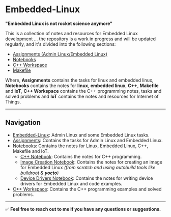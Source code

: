 # Embedded-Linux

**"Embedded Linux is not rocket science anymore"**

This is a collection of notes and resources for Embedded Linux development ... the repository is a work in progress and will be updated regularly, and it's divided into the following sections:

- [Assignments (Admin Linux/Embedded Linux)](Assignments/)
- [Notebooks](Notebooks/)
- [C++ Workspace](C++-workspace/)
- [Makefile](Notebooks/Makefile)

Where, **Assignments** contains the tasks for linux and embedded linux, **Notebooks** contains the notes for **linux**, **embedded linux**, **C++**, **Makefile** and **IoT**, **C++ Workspace** contains the C++ programming notes, tasks and solved problems and **IoT** contains the notes and resources for Internet of Things.

---

## Navigation

- [Embedded-Linux](#embedded-linux/): Admin Linux and some Embedded Linux tasks.
- [Assignments](Assignments/): Contains the tasks for Admin Linux and Embedded Linux.
- [Notebooks](Notebooks/): Contains the notes for Linux, Embedded Linux, C++, Makefile and IoT.
  - [C++ Notebook](Notebooks/C++/): Contains the notes for C++ programming.
  - [Image Creation Notebook](Notebooks/Embedded%20Linux/Image%20Creation/): Contains the notes for creating an image for Embedded Linux _(from scratch and using autobuild tools like buildroot & **yocto**)_
  - [Device Drivers Notebook](Notebooks/Embedded%20Linux/Device%20Driver/): Contains the notes for writing device drivers for Embedded Linux and code examples.
- [C++ Workspace](C++-workspace/): Contains the C++ programming examples and solved problems.

---

:white_check_mark: **Feel free to reach out to me if you have any questions or suggestions.**

